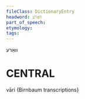 ```yaml
---
fileClass: DictionaryEntry
headword: וואַרע
part_of_speech: 
etymology: 
tags: 
---
```

וואַרע

CENTRAL
========

vāri {Birnbaum transcriptions}